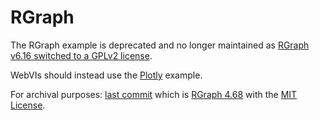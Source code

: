 # RGraph

The RGraph example is deprecated and no longer maintained as [RGraph v6.16 switched to a GPLv2 license](https://www.rgraph.net/changelog.html).

WebVIs should instead use the [Plotly](../Plotly/) example.

For archival purposes: [last commit](https://github.com/rajsite/webvi-experiments/tree/d261c1e47a75728e26fa55fc7683c17f88e8425e/RGraph) which is [RGraph 4.68](https://github.com/rajsite/webvi-experiments/blob/d261c1e47a75728e26fa55fc7683c17f88e8425e/RGraph/RGraph.gcomp/Support/RGraph.version.txt) with the [MIT License](https://github.com/rajsite/webvi-experiments/blob/d261c1e47a75728e26fa55fc7683c17f88e8425e/RGraph/RGraph.gcomp/Support/RGraph.license.txt).
